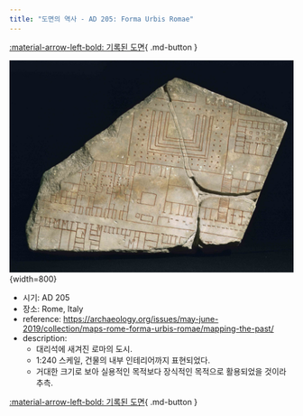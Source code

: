 ```yaml
---
title: "도면의 역사 - AD 205: Forma Urbis Romae"
---
```


[:material-arrow-left-bold: 기록된 도면](./index.md){ .md-button }

![urbis-romae](../../../../assets/electronic-architecture/history-of-drawing/urbis-romae.jpg){width=800}

- 시기: AD 205
- 장소: Rome, Italy
- reference: <https://archaeology.org/issues/may-june-2019/collection/maps-rome-forma-urbis-romae/mapping-the-past/>
- description:
    - 대리석에 새겨진 로마의 도시.
    - 1:240 스케일, 건물의 내부 인테리어까지 표현되었다.
    - 거대한 크기로 보아 실용적인 목적보다 장식적인 목적으로 활용되었을 것이라 추측.

[:material-arrow-left-bold: 기록된 도면](./index.md){ .md-button }
